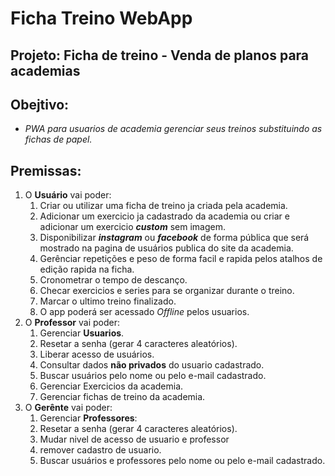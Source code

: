 # Ficha Treino WebApp

## Projeto: Ficha de treino - Venda de planos para academias

## **Obejtivo**: 
- *PWA para usuarios de academia gerenciar seus treinos substituindo as fichas de papel.*

## **Premissas**:
1. O **Usuário** vai poder:
    1. Criar ou utilizar uma ficha de treino ja criada pela academia.
    1. Adicionar um exercicio ja cadastrado da academia ou criar e adicionar um exercicio **_custom_** sem imagem.
    1. Disponibilizar **_instagram_** ou **_facebook_** de forma pública que será mostrado na pagina de usuários publica do site da academia.
    1. Gerênciar repetições e peso de forma facil e rapida pelos atalhos de edição rapida na ficha.
    1. Cronometrar o tempo de descanço.
    1. Checar exercicios e series para se organizar durante o treino.
    1. Marcar o ultimo treino finalizado.
    1. O app poderá ser acessado _Offline_ pelos usuarios.
1. O **Professor** vai poder: 
    1. Gerenciar **Usuarios**.
    1. Resetar a senha (gerar 4 caracteres aleatórios).
    1. Liberar acesso de usuários.
    1. Consultar dados **não privados** do usuario cadastrado.
    1. Buscar usuários pelo nome ou pelo e-mail cadastrado.
    1. Gerenciar Exercicios da academia.
    1. Gerenciar fichas de treino da academia.
1. O **Gerênte** vai poder:
    1. Gerenciar **Professores**:
    1. Resetar a senha (gerar 4 caracteres aleatórios).
    1. Mudar nivel de acesso de usuario e professor
    1. remover cadastro de usuario.
    1. Buscar usuários e professores pelo nome ou pelo e-mail cadastrado.


